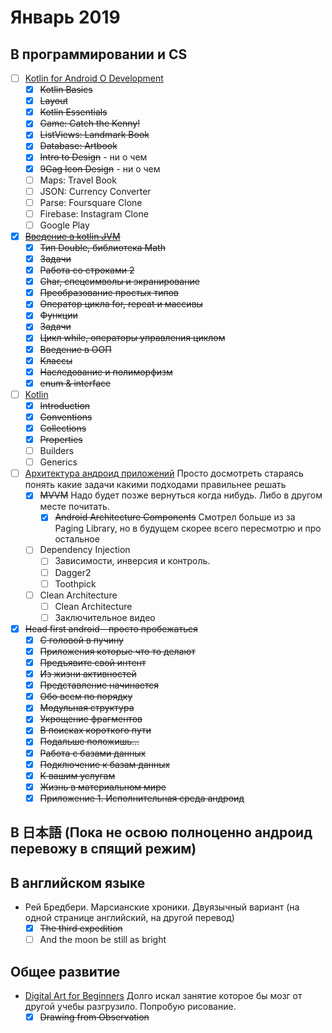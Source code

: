 # Январь 2019 
## В программировании и CS
- [ ] [Kotlin for Android O Development](https://www.udemy.com/kotlinandroid/learn/v4/overview)
  - [x] ~~Kotlin Basics~~
  - [x] ~~Layout~~
  - [x] ~~Kotlin Essentials~~
  - [x] ~~Game: Catch the Kenny!~~
  - [x] ~~ListViews: Landmark Book~~
  - [x] ~~Database: Artbook~~
  - [x] ~~Intro to Design~~ - ни о чем
  - [x] ~~9Gag Icon Design~~ - ни о чем
  - [ ] Maps: Travel Book
  - [ ] JSON: Currency Converter
  - [ ] Parse: Foursquare Clone
  - [ ] Firebase: Instagram Clone
  - [ ] Google Play
- [x] ~~[Введение в kotlin JVM](https://stepik.org/course/5448/syllabus)~~
  - [x] ~~Тип Double, библиотека Math~~
  - [x] ~~Задачи~~
  - [x] ~~Работа со строками 2~~
  - [x] ~~Char, спецсимволы и экранирование~~
  - [x] ~~Преобразование простых типов~~
  - [x] ~~Оператор цикла for, repeat и массивы~~
  - [x] ~~Функции~~
  - [x] ~~Задачи~~
  - [x] ~~Цикл while, операторы управления циклом~~
  - [x] ~~Введение в ООП~~
  - [x] ~~Классы~~
  - [x] ~~Наследование и полиморфизм~~
  - [x] ~~enum & interface~~
- [ ] [Kotlin](https://stepik.org/course/2852/syllabus)
  - [x] ~~Introduction~~
  - [x] ~~Conventions~~
  - [x] ~~Collections~~
  - [x] ~~Properties~~
  - [ ] Builders
  - [ ] Generics
- [ ] [Архитектура андроид приложений](https://www.coursera.org/learn/android-app-architecture) Просто досмотреть стараясь понять какие задачи какими подходами правильнее решать
   - [x] ~~MVVM~~ Надо будет позже вернуться когда нибудь. Либо в другом месте почитать.
      - [x] ~~Android Architecture Components~~ Cмотрел больше из за Paging Library, но в будущем скорее всего пересмотрю и про остальное
    - [ ] Dependency Injection
      - [ ] Зависимости, инверсия и контроль.
      - [ ] Dagger2
      - [ ] Toothpick
    - [ ] Clean Architecture
      - [ ] Clean Architecture
      - [ ] Заключительное видео 
- [x] ~~Head first android - просто пробежаться~~
  - [x] ~~С головой в пучину~~
  - [x] ~~Приложения которые что то делают~~
  - [x] ~~Предъявите свой интент~~
  - [x] ~~Из жизни активностей~~
  - [x] ~~Представление начинается~~
  - [x] ~~Обо всем по порядку~~
  - [x] ~~Модульная структура~~
  - [x] ~~Укрощение фрагментов~~
  - [x] ~~В поисках короткого пути~~
  - [x] ~~Подальше положишь...~~
  - [x] ~~Работа с базами данных~~
  - [x] ~~Подключение к базам данных~~
  - [x] ~~К вашим услугам~~
  - [x] ~~Жизнь в материальном мире~~
  - [x] ~~Приложение 1. Исполнительная среда андроид~~
## В 日本語 (Пока не освою полноценно андроид перевожу в спящий режим)

## В английском языке
- Рей Бредбери. Марсианские хроники. Двуязычный вариант (на одной странице английский, на другой перевод)
  - [x] ~~The third expedition~~
  - [ ] And the moon be still as bright
## Общее развитие
- [Digital Art for Beginners](https://www.udemy.com/digital-art-101-from-beginner-to-pro) Долго искал занятие которое бы мозг от другой учебы разгрузило. Попробую рисование.
  - [x] ~~Drawing from Observation~~